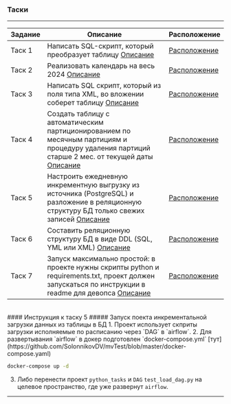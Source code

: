 ### Таски
<hr>

| Задание | Описание | Расположение |
|---------|----------|--------------|
| Таск 1  | Написать SQL-скрипт, который преобразует таблицу [Описание](https://github.com/SolonnikovDV/mvTest/blob/master/sql_tasks/task_1.md) |[Расположение](https://github.com/SolonnikovDV/mvTest/tree/master/sql_tasks)  |
| Таск 2  | Реализовать календарь на весь 2024 [Описание](https://github.com/SolonnikovDV/mvTest/blob/master/sql_tasks/task_2.md) |[Расположение](https://github.com/SolonnikovDV/mvTest/tree/master/sql_tasks)  |
| Таск 3  | Написать SQL скрипт, который из поля типа XML, во вложении соберет таблицу [Описание](https://github.com/SolonnikovDV/mvTest/blob/master/sql_tasks/task_3.md)|[Расположение](https://github.com/SolonnikovDV/mvTest/tree/master/sql_tasks)  |
| Таск 4  | Создать таблицу с автоматическим партиционированием по месячным партициям и процедуру удаления партиций старше 2 мес. от текущей даты [Описание](https://github.com/SolonnikovDV/mvTest/blob/master/sql_tasks/task_4/task_4.md) |[Расположение](https://github.com/SolonnikovDV/mvTest/tree/master/sql_tasks)  |
| Таск 5  | Настроить ежедневную инкрементную выгрузку из источника (PostgreSQL) и разложение в реляционную структуру БД только свежих записей [Описание](https://github.com/SolonnikovDV/mvTest/blob/master/dags/python_tasks/task_5.md) |[Расположение](https://github.com/SolonnikovDV/mvTest/tree/master/dags/python_tasks)  |
| Таск 6  | Составить реляционную структуру БД в виде DDL (SQL, YML или XML) [Описание](https://github.com/SolonnikovDV/mvTest/blob/master/dags/python_tasks/task_6.xml)|[Расположение](https://github.com/SolonnikovDV/mvTest/tree/master/dags/python_tasks)  |
| Таск 7  | Запуск максимально простой: в проекте нужны скрипты python и requirements.txt, проект должен запускаться по инструкции в readme для девопса [Описание](https://github.com/SolonnikovDV/mvTest/blob/master/csv_dowload/task_7.md)|[Расположение](https://github.com/SolonnikovDV/mvTest/tree/master/csv_dowload)  |

<br> 
#### Инструкция к таску 5
##### Запуск поекта инкрементальной загрузки данных из таблицы в БД
1. Проект использует скприты загрузки исполняемые по расписанию через `DAG` в `airflow`.
2. Для развертывания `airflow`  в докер подготовлен `docker-compose.yml` [тут](https://github.com/SolonnikovDV/mvTest/blob/master/docker-compose.yaml)

```bash
docker-compose up -d
```
3. Либо перенести проект `python_tasks` и `DAG` `test_load_dag.py` на целевое пространство, где уже развернут `airflow`.
<hr>
